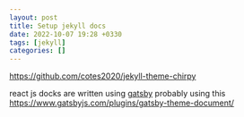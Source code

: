 ```yaml
---
layout: post
title: Setup jekyll docs
date: 2022-10-07 19:28 +0330
tags: [jekyll]
categories: []
---
```


https://github.com/cotes2020/jekyll-theme-chirpy

react js docks are written using [gatsby](https://github.com/reactjs/reactjs.org)
probably using this https://www.gatsbyjs.com/plugins/gatsby-theme-document/